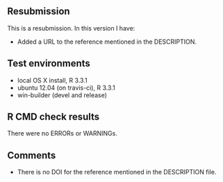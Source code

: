 ## Resubmission

This is a resubmission. In this version I have:

* Added a URL to the reference mentioned in the DESCRIPTION.

## Test environments

* local OS X install, R 3.3.1
* ubuntu 12.04 (on travis-ci), R 3.3.1
* win-builder (devel and release)

## R CMD check results

There were no ERRORs or WARNINGs. 

## Comments

* There is no DOI for the reference mentioned in the DESCRIPTION file.
